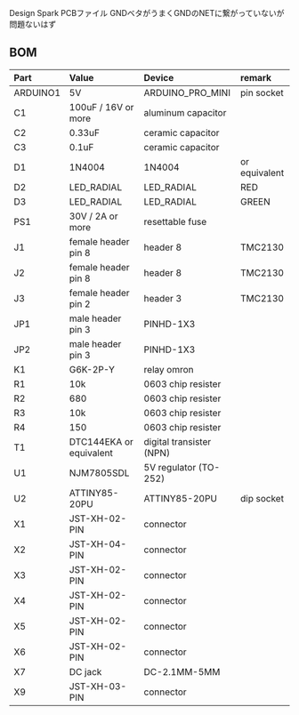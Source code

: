 Design Spark PCBファイル
GNDベタがうまくGNDのNETに繋がっていないが問題ないはず

## BOM
|Part|Value|Device|remark|
|:----|:----|:----|:----|
|ARDUINO1|5V|ARDUINO_PRO_MINI|pin socket|
|C1|100uF / 16V or more|aluminum capacitor| |
|C2|0.33uF|ceramic capacitor| |
|C3|0.1uF|ceramic capacitor| |
|D1|1N4004|1N4004|or equivalent|
|D2|LED_RADIAL|LED_RADIAL|RED|
|D3|LED_RADIAL|LED_RADIAL|GREEN|
|PS1|30V / 2A or more|resettable fuse| |
|J1|female header pin 8|header 8|TMC2130|
|J2|female header pin 8|header 8|TMC2130|
|J3|female header pin 2|header 3|TMC2130|
|JP1|male header pin 3|PINHD-1X3| |
|JP2|male header pin 3|PINHD-1X3| |
|K1|G6K-2P-Y|relay omron| |
|R1|10k|0603 chip resister| |
|R2|680|0603 chip resister| |
|R3|10k|0603 chip resister| |
|R4|150|0603 chip resister| |
|T1|DTC144EKA or equivalent|digital transister (NPN)| |
|U1|NJM7805SDL|5V regulator (TO-252)| |
|U2|ATTINY85-20PU|ATTINY85-20PU|dip socket|
|X1|JST-XH-02-PIN|connector| |
|X2|JST-XH-04-PIN|connector| |
|X3|JST-XH-02-PIN|connector| |
|X4|JST-XH-02-PIN|connector| |
|X5|JST-XH-02-PIN|connector| |
|X6|JST-XH-02-PIN|connector| |
|X7|DC jack|DC-2.1MM-5MM| |
|X9|JST-XH-03-PIN|connector| |
